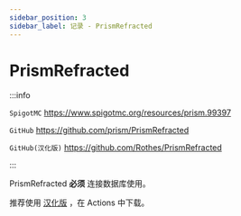 ```yaml
---
sidebar_position: 3
sidebar_label: 记录 - PrismRefracted
---
```


# PrismRefracted

:::info

`SpigotMC` https://www.spigotmc.org/resources/prism.99397

`GitHub` https://github.com/prism/PrismRefracted

`GitHub(汉化版)` https://github.com/Rothes/PrismRefracted

:::

PrismRefracted **必须** 连接数据库使用。

推荐使用 [汉化版](https://github.com/Rothes/PrismRefracted) ，在 Actions 中下载。
